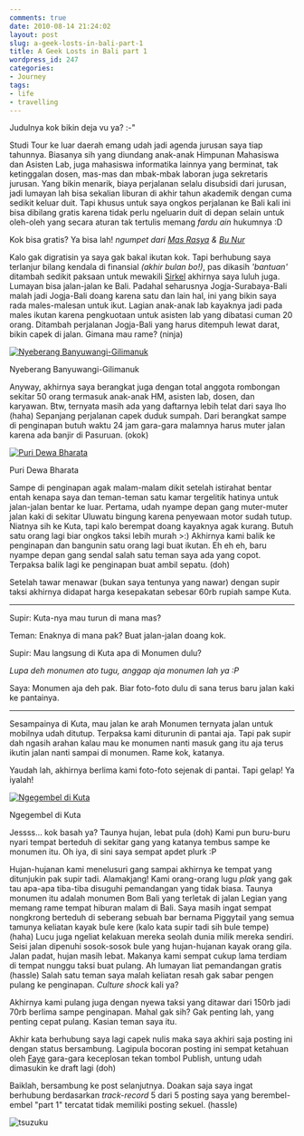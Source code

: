 ```yaml
---
comments: true
date: 2010-08-14 21:24:02
layout: post
slug: a-geek-losts-in-bali-part-1
title: A Geek Losts in Bali part 1
wordpress_id: 247
categories:
- Journey
tags:
- life
- travelling
---
```


Judulnya kok bikin deja vu ya? :-"

Studi Tour ke luar daerah emang udah jadi agenda jurusan saya tiap tahunnya. Biasanya sih yang diundang anak-anak Himpunan Mahasiswa dan Asisten Lab, juga mahasiswa informatika lainnya yang berminat, tak ketinggalan dosen, mas-mas dan mbak-mbak laboran juga sekretaris jurusan. Yang bikin menarik, biaya perjalanan selalu disubsidi dari jurusan, jadi lumayan lah bisa sekalian liburan di akhir tahun akademik dengan cuma sedikit keluar duit. Tapi khusus untuk saya ongkos perjalanan ke Bali kali ini bisa dibilang gratis karena tidak perlu ngeluarin duit di depan selain untuk oleh-oleh yang secara aturan tak tertulis memang _fardu ain_ hukumnya :D

Kok bisa gratis? Ya bisa lah! _*ngumpet dari [Mas Rasya](http://rasya23.wordpress.com/) & [Bu Nur](http://nnur.staff.uii.ac.id)*_

Kalo gak digratisin ya saya gak bakal ikutan kok. Tapi berhubung saya terlanjur bilang kendala di finansial _(akhir bulan bo!)_, pas dikasih _'bantuan'_ ditambah sedikit paksaan untuk mewakili [Sirkel](http://akhyar.web.id/2010/08/14/sirkel/) akhirnya saya luluh juga. Lumayan bisa jalan-jalan ke Bali. Padahal seharusnya Jogja-Surabaya-Bali malah jadi Jogja-Bali doang karena satu dan lain hal, ini yang bikin saya rada males-malesan untuk ikut. Lagian anak-anak lab kayaknya jadi pada males ikutan karena pengkuotaan untuk asisten lab yang dibatasi cuman 20 orang. Ditambah perjalanan Jogja-Bali yang harus ditempuh lewat darat, bikin capek di jalan. Gimana mau rame? (ninja)

[![Nyeberang Banyuwangi-Gilimanuk](http://akhyar.net/uploads/banyuwangi-gilimanuk-225x300.jpg)](http://akhyar.net/uploads/banyuwangi-gilimanuk.jpg)


Nyeberang Banyuwangi-Gilimanuk



Anyway, akhirnya saya berangkat juga dengan total anggota rombongan sekitar 50 orang termasuk anak-anak HM, asisten lab, dosen, dan karyawan. Btw, ternyata masih ada yang daftarnya lebih telat dari saya lho (haha) Sepanjang perjalanan capek duduk sumpah. Dari berangkat sampe di penginapan butuh waktu 24 jam gara-gara malamnya harus muter jalan karena ada banjir di Pasuruan. (okok)

[![Puri Dewa Bharata](http://akhyar.net/uploads/bali-puri-dewa-bharata-300x225.jpg)](http://akhyar.net/uploads/bali-puri-dewa-bharata.jpg)


Puri Dewa Bharata



Sampe di penginapan agak malam-malam dikit setelah istirahat bentar entah kenapa saya dan teman-teman satu kamar tergelitik hatinya untuk jalan-jalan bentar ke luar. Pertama, udah nyampe depan gang muter-muter jalan kaki di sekitar Uluwatu bingung karena penyewaan motor sudah tutup. Niatnya sih ke Kuta, tapi kalo berempat doang kayaknya agak kurang. Butuh satu orang lagi biar ongkos taksi lebih murah >:) Akhirnya kami balik ke penginapan dan bangunin satu orang lagi buat ikutan. Eh eh eh, baru nyampe depan gang sendal salah satu teman saya ada yang copot. Terpaksa balik lagi ke penginapan buat ambil sepatu. (doh)

Setelah tawar menawar (bukan saya tentunya yang nawar) dengan supir taksi akhirnya didapat harga kesepakatan sebesar 60rb rupiah sampe Kuta.



* * *

Supir: Kuta-nya mau turun di mana mas?

Teman: Enaknya di mana pak? Buat jalan-jalan doang kok.

Supir: Mau langsung di Kuta apa di Monumen dulu?

_Lupa deh monumen ato tugu, anggap aja monumen lah ya :P_

Saya: Monumen aja deh pak. Biar foto-foto dulu di sana terus baru jalan kaki ke pantainya.



* * *

Sesampainya di Kuta, mau jalan ke arah Monumen ternyata jalan untuk mobilnya udah ditutup. Terpaksa kami diturunin di pantai aja. Tapi pak supir dah ngasih arahan kalau mau ke monumen nanti masuk gang itu aja terus ikutin jalan nanti sampai di monumen. Rame kok, katanya.

Yaudah lah, akhirnya berlima kami foto-foto sejenak di pantai. Tapi gelap! Ya iyalah!

[![Ngegembel di Kuta](http://akhyar.net/uploads/kuta-night-300x225.jpg)](http://akhyar.net/uploads/kuta-night.jpg)


Ngegembel di Kuta



Jessss... kok basah ya? Taunya hujan, lebat pula (doh) Kami pun buru-buru nyari tempat berteduh di sekitar gang yang katanya tembus sampe ke monumen itu. Oh iya, di sini saya sempat apdet plurk :P

Hujan-hujanan kami menelusuri gang sampai akhirnya ke tempat yang ditunjukin pak supir tadi. Alamakjang! Kami orang-orang lugu _*plak*_ yang gak tau apa-apa tiba-tiba disuguhi pemandangan yang tidak biasa. Taunya monumen itu adalah monumen Bom Bali yang terletak di jalan Legian yang memang rame tempat hiburan malam di Bali. Saya masih ingat sempat nongkrong berteduh di seberang sebuah bar bernama Piggytail yang semua tamunya keliatan kayak bule kere (kalo kata supir tadi sih bule tempe) (haha) Lucu juga ngeliat kelakuan mereka seolah dunia milik mereka sendiri. Seisi jalan dipenuhi sosok-sosok bule yang hujan-hujanan kayak orang gila. Jalan padat, hujan masih lebat. Makanya kami sempat cukup lama terdiam di tempat nunggu taksi buat pulang. Ah lumayan liat pemandangan gratis (hassle) Salah satu teman saya malah keliatan resah gak sabar pengen pulang ke penginapan. _Culture shock_ kali ya?

Akhirnya kami pulang juga dengan nyewa taksi yang ditawar dari 150rb jadi 70rb berlima sampe penginapan. Mahal gak sih? Gak penting lah, yang penting cepat pulang. Kasian teman saya itu.

Akhir kata berhubung saya lagi capek nulis maka saya akhiri saja posting ini dengan status bersambung. Lagipula bocoran posting ini sempat ketahuan oleh [Faye](http://d3wdr0p.com) gara-gara keceplosan tekan tombol Publish, untung udah dimasukin ke draft lagi (doh)

Baiklah, bersambung ke post selanjutnya. Doakan saja saya ingat berhubung berdasarkan _track-record_ 5 dari 5 posting saya yang berembel-embel "part 1" tercatat tidak memiliki posting sekuel. (hassle)

![tsuzuku](http://blog.torakiki.net/wp-content/uploads/2008/03/tsuzuku.gif)

